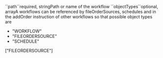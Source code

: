 <tr><td>``path``</td><td>required, string<td>Path or name of the workflow</td><td></td><td></td></tr>
<tr><td>``objectTypes``</td><td>optional, array</td><td>A workflows can be referenced by fileOrderSources, schedules and in the addOrder instruction of other workflows so that possible object types are
<ul><li>"WORKFLOW"</li>
    <li>"FILEORDERSOURCE"</li>
    <li>"SCHEDULE"</li>
    </ul>
</td><td>["FILEORDERSOURCE"]</td><td></td></tr>